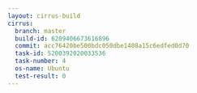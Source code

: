 ```yaml
---
layout: cirrus-build
cirrus:
  branch: master
  build-id: 6209406673616896
  commit: acc76420be500bdc050dbe1408a15c6edfed0d70
  task-id: 5200392020033536
  task-number: 4
  os-name: Ubuntu
  test-result: 0
---
```

